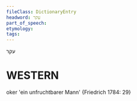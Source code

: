 ```yaml
---
fileClass: DictionaryEntry
headword: עקר
part_of_speech: 
etymology: 
tags: 
---
```

עקר

WESTERN
========

oker 'ein unfruchtbarer Mann' {Friedrich 1784: 29}